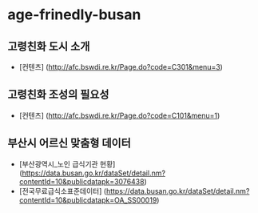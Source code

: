 # age-frinedly-busan

## 고령친화 도시 소개
* [컨텐츠] (http://afc.bswdi.re.kr/Page.do?code=C301&menu=3)

## 고령친화 조성의 필요성
* [컨텐츠] (http://afc.bswdi.re.kr/Page.do?code=C101&menu=1)

## 부산시 어르신 맞춤형 데이터
* [부산광역시_노인 급식기관 현황] (https://data.busan.go.kr/dataSet/detail.nm?contentId=10&publicdatapk=3076438)
* [전국무료급식소표준데이터] (https://data.busan.go.kr/dataSet/detail.nm?contentId=10&publicdatapk=OA_SS00019)
